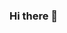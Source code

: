 ### Hi there 👋

<!--
**cagataytuylu/cagataytuylu** is a ✨ _special_ ✨ repository because its `README.md` (this file) appears on your GitHub profile.

Here are some ideas to get you started:

- 🔭 I’m currently working on ...
- 🌱 I’m currently learning Big Data and AWS Cloud systems
- 💬 Ask me about ...
- 📫 How to reach me: [cagatay.tuylu@gmail.com]

## 📬 Get in touch

- Web: [cagataytuylu.com][1]
- LinkedIn: [linkedin.com/in/cagataytuylu][2]
- Medium: [medium.com/cagataytuylu][3]
--!>
